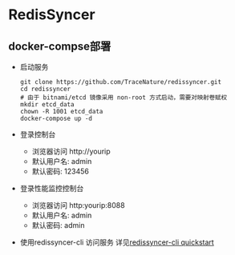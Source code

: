 # RedisSyncer

## docker-compse部署

* 启动服务
  
  ```shell
  git clone https://github.com/TraceNature/redissyncer.git
  cd redissyncer
  # 由于 bitnami/etcd 镜像采用 non-root 方式启动，需要对映射卷赋权
  mkdir etcd_data
  chown -R 1001 etcd_data
  docker-compose up -d
  ```

* 登录控制台
  * 浏览器访问 http://yourip
  * 默认用户名: admin
  * 默认密码: 123456

* 登录性能监控控制台
  * 浏览器访问 http:yourip:8088
  * 默认用户名: admin
  * 默认密码: admin

* 使用redissyncer-cli 访问服务
  详见[redissyncer-cli quickstart](https://github.com/TraceNature/redissyncer-cli/blob/master/docs/quickstart.md)